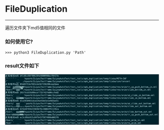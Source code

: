 # FileDuplication
---
遍历文件夹下md5值相同的文件

### 如何使用它?

```shell
>>> python3 FileDuplication.py 'Path'
```
### result文件如下
![result](https://github.com/EchoWang1024/Document_check/blob/master/demo.jpeg)









